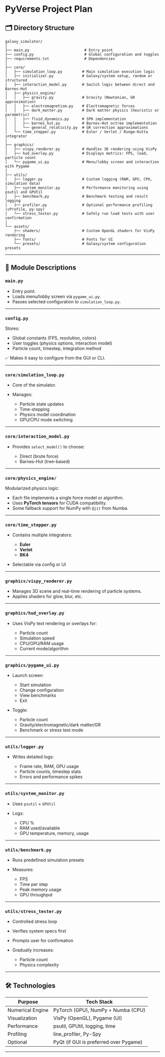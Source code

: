 # PyVerse Project Plan

## 🗂️ **Directory Structure**

```
galaxy_simulator/
│
├── main.py                         # Entry point
├── config.py                       # Global configuration and toggles
├── requirements.txt                # Dependencies
│
├── core/
│   ├── simulation_loop.py         # Main simulation execution logic
│   ├── initializer.py             # Galaxy/system setup, random or structured
│   ├── interaction_model.py       # Switch logic between direct and Barnes-Hut
│   ├── physics_engine/
│   │   ├── gravity.py             # Gravity (Newtonian, GR approximation)
│   │   ├── electromagnetism.py    # Electromagnetic forces
│   │   ├── dark_matter.py         # Dark matter physics (heuristic or parametric)
│   │   ├── fluid_dynamics.py      # SPH implementation
│   │   ├── barnes_hut.py          # Barnes-Hut octree implementation
│   │   └── general_relativity.py  # GR correction approximations
│   └── time_stepper.py            # Euler / Verlet / Runge-Kutta integrator
│
├── graphics/
│   ├── vispy_renderer.py          # Handles 3D rendering using VisPy
│   ├── hud_overlay.py             # Displays metrics: FPS, load, particle count
│   └── pygame_ui.py               # Menu/lobby screen and interaction with Pygame
│
├── utils/
│   ├── logger.py                  # Custom logging (RAM, GPU, CPU, simulation data)
│   ├── system_monitor.py          # Performance monitoring using psutil and GPUtil
│   ├── benchmark.py               # Benchmark testing and result logging
│   ├── profiler.py                # Optional performance profiling (cProfile, py-spy)
│   └── stress_tester.py           # Safely run load tests with user confirmation
│
└── assets/
    ├── shaders/                   # Custom OpenGL shaders for VisPy rendering
    ├── fonts/                     # Fonts for UI
    └── presets/                   # Galaxy/system configuration presets
```

---

## 📄 **Module Descriptions**

### `main.py`

- Entry point.
- Loads menu/lobby screen via `pygame_ui.py`.
- Passes selected configuration to `simulation_loop.py`.

---

### `config.py`

Stores:

- Global constants (FPS, resolution, colors)
- User toggles (physics options, interaction model)
- Particle count, timestep, integration method

✅ Makes it easy to configure from the GUI or CLI.

---

### `core/simulation_loop.py`

- Core of the simulator.
- Manages:

  - Particle state updates
  - Time-stepping
  - Physics model coordination
  - GPU/CPU mode switching

---

### `core/interaction_model.py`

- Provides `select_model()` to choose:

  - Direct (brute force)
  - Barnes-Hut (tree-based)

---

### `core/physics_engine/`

Modularized physics logic:

- Each file implements a single force model or algorithm.
- Uses **PyTorch tensors** for CUDA compatibility.
- Some fallback support for NumPy with `@jit` from Numba.

---

### `core/time_stepper.py`

- Contains multiple integrators:

  - **Euler**
  - **Verlet**
  - **RK4**

- Selectable via config or UI

---

### `graphics/vispy_renderer.py`

- Manages 3D scene and real-time rendering of particle systems.
- Applies shaders for glow, blur, etc.

---

### `graphics/hud_overlay.py`

- Uses VisPy text rendering or overlays for:

  - Particle count
  - Simulation speed
  - CPU/GPU/RAM usage
  - Current mode/algorithm

---

### `graphics/pygame_ui.py`

- Launch screen:

  - Start simulation
  - Change configuration
  - View benchmarks
  - Exit

- Toggle:

  - Particle count
  - Gravity/electromagnetic/dark matter/GR
  - Benchmark or stress test mode

---

### `utils/logger.py`

- Writes detailed logs:

  - Frame rate, RAM, GPU usage
  - Particle counts, timestep stats
  - Errors and performance spikes

---

### `utils/system_monitor.py`

- Uses `psutil` + `GPUtil`
- Logs:

  - CPU %
  - RAM used/available
  - GPU temperature, memory, usage

---

### `utils/benchmark.py`

- Runs predefined simulation presets
- Measures:

  - FPS
  - Time per step
  - Peak memory usage
  - GPU throughput

---

### `utils/stress_tester.py`

- Controlled stress loop
- Verifies system specs first
- Prompts user for confirmation
- Gradually increases:

  - Particle count
  - Physics complexity

---

## 🛠️ **Technologies**

| Purpose          | Tech Stack                             |
| ---------------- | -------------------------------------- |
| Numerical Engine | PyTorch (GPU), NumPy + Numba (CPU)     |
| Visualization    | VisPy (OpenGL), Pygame (UI)            |
| Performance      | psutil, GPUtil, logging, time          |
| Profiling        | line_profiler, Py-Spy                  |
| Optional         | PyQt (if GUI is preferred over Pygame) |

---

